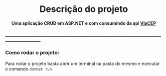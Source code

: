 <h1 align="center">Descrição do projeto</h1>
<h4 align="center">Uma aplicação CRUD em ASP.NET e com consumindo da api <a href="https://viacep.com.br/">ViaCEP</a> </h4>
<h4>____________________________________________________________________________________________</h4>
<h3 >Como rodar o projeto:</h3>
Para rodar o projeto basta abrir um terminal na pasta do mesmo e executar o comando <code>dotnet run</code>
